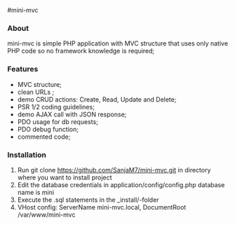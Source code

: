 #mini-mvc

### About

mini-mvc is simple PHP application with MVC structure that uses only native PHP code so no framework knowledge is required;

### Features

- MVC structure;
- clean URLs ;
- demo CRUD actions: Create, Read, Update and Delete;
- PSR 1/2 coding guidelines;
- demo AJAX call with JSON response;
- PDO usage for db requests;
- PDO debug function;
- commented code;

### Installation

1. Run git clone https://github.com/SanjaM7/mini-mvc.git in directory where you want to install project
2. Edit the database credentials in application/config/config.php database name is mini
3. Execute the .sql statements in the _install/-folder
4. VHost config: ServerName mini-mvc.local, DocumentRoot /var/www/mini-mvc